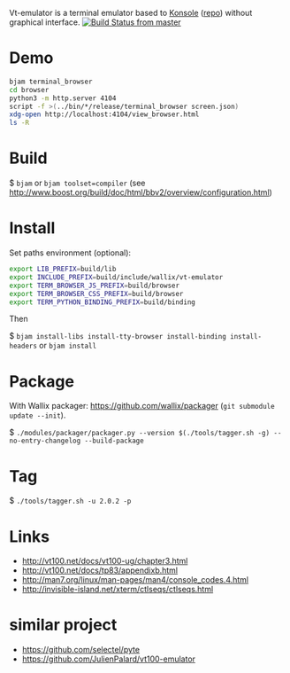 <!-- [![Build Status from master](https://travis-ci.org/wallix/vt-emulator.svg?branch=master)](https://travis-ci.org/wallix/vt-emulator) -->
Vt-emulator is a terminal emulator based to [Konsole](https://konsole.kde.org/download.php) ([repo](https://cgit.kde.org/konsole.git)) without graphical interface.
[![Build Status from master](https://travis-ci.org/wallix/vt-emulator.svg?branch=master)](https://travis-ci.org/wallix/vt-emulator)


# Demo

```bash
bjam terminal_browser
cd browser
python3 -m http.server 4104
script -f >(../bin/*/release/terminal_browser screen.json)
xdg-open http://localhost:4104/view_browser.html
ls -R
```


# Build

$ `bjam` or `bjam toolset=compiler` (see http://www.boost.org/build/doc/html/bbv2/overview/configuration.html)


# Install

Set paths environment (optional):

```bash
export LIB_PREFIX=build/lib
export INCLUDE_PREFIX=build/include/wallix/vt-emulator
export TERM_BROWSER_JS_PREFIX=build/browser
export TERM_BROWSER_CSS_PREFIX=build/browser
export TERM_PYTHON_BINDING_PREFIX=build/binding
```

Then

$ `bjam install-libs install-tty-browser install-binding install-headers` or `bjam install`


# Package

With Wallix packager: https://github.com/wallix/packager (`git submodule update --init`).

$ `./modules/packager/packager.py --version $(./tools/tagger.sh -g) --no-entry-changelog --build-package`


# Tag

$ `./tools/tagger.sh -u 2.0.2 -p`


# Links

- http://vt100.net/docs/vt100-ug/chapter3.html
- http://vt100.net/docs/tp83/appendixb.html
- http://man7.org/linux/man-pages/man4/console_codes.4.html
- http://invisible-island.net/xterm/ctlseqs/ctlseqs.html


# similar project

- https://github.com/selectel/pyte
- https://github.com/JulienPalard/vt100-emulator
